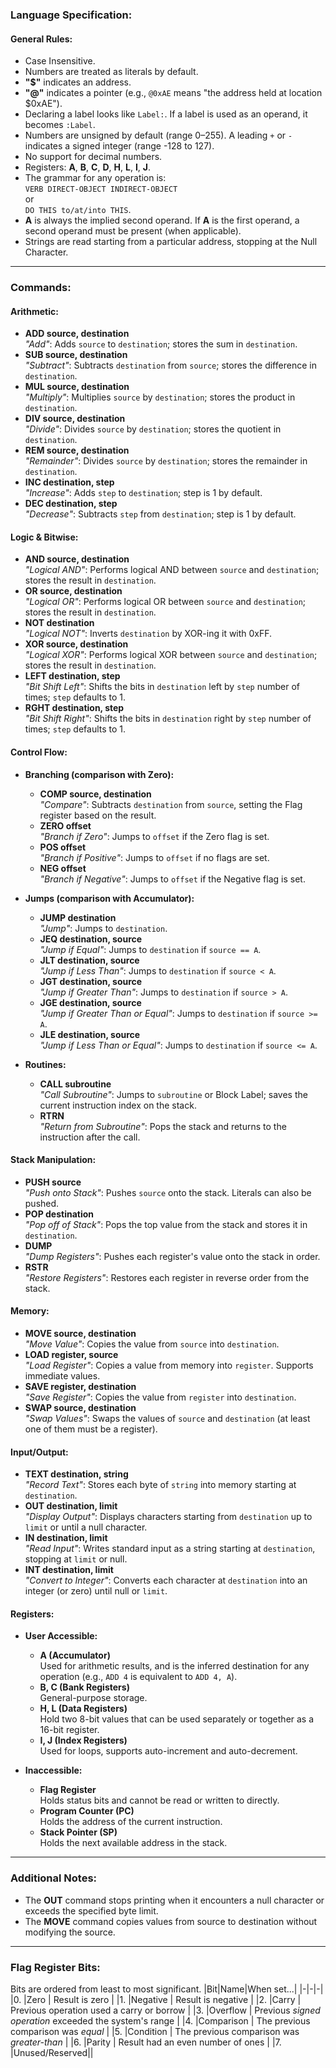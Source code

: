 ### **Language Specification:**

#### **General Rules:**
- Case Insensitive.
- Numbers are treated as literals by default.
- **"$"** indicates an address.
- **"@"** indicates a pointer (e.g., `@0xAE` means "the address held at location $0xAE").
- Declaring a label looks like `Label:`. If a label is used as an operand, it becomes `:Label`.
- Numbers are unsigned by default (range 0–255). A leading `+` or `-` indicates a signed integer (range -128 to 127).
- No support for decimal numbers.
- Registers: **A**, **B**, **C**, **D**, **H**, **L**, **I**, **J**.
- The grammar for any operation is:  
  `VERB DIRECT-OBJECT INDIRECT-OBJECT`  
  or  
  `DO THIS to/at/into THIS`.
- **A** is always the implied second operand. If **A** is the first operand, a second operand must be present (when applicable).
- Strings are read starting from a particular address, stopping at the Null Character.

---

### **Commands:**

#### **Arithmetic:**
- **ADD source, destination**  
  *"Add"*: Adds `source` to `destination`; stores the sum in `destination`.
- **SUB source, destination**  
  *"Subtract"*: Subtracts `destination` from `source`; stores the difference in `destination`.
- **MUL source, destination**  
  *"Multiply"*: Multiplies `source` by `destination`; stores the product in `destination`.
- **DIV source, destination**  
  *"Divide"*: Divides `source` by `destination`; stores the quotient in `destination`.
- **REM source, destination**  
  *"Remainder"*: Divides `source` by `destination`; stores the remainder in `destination`.
- **INC destination, step**  
  *"Increase"*: Adds `step` to `destination`; step is 1 by default.
- **DEC destination, step**  
  *"Decrease"*: Subtracts `step` from `destination`; step is 1 by default.

#### **Logic & Bitwise:**
- **AND source, destination**  
  *"Logical AND"*: Performs logical AND between `source` and `destination`; stores the result in `destination`.
- **OR source, destination**  
  *"Logical OR"*: Performs logical OR between `source` and `destination`; stores the result in `destination`.
- **NOT destination**  
  *"Logical NOT"*: Inverts `destination` by XOR-ing it with 0xFF.
- **XOR source, destination**  
  *"Logical XOR"*: Performs logical XOR between `source` and `destination`; stores the result in `destination`.
- **LEFT destination, step**  
  *"Bit Shift Left"*: Shifts the bits in `destination` left by `step` number of times; `step` defaults to 1.
- **RGHT destination, step**  
  *"Bit Shift Right"*: Shifts the bits in `destination` right by `step` number of times; `step` defaults to 1.

#### **Control Flow:**

- **Branching (comparison with Zero):**
  - **COMP source, destination**  
    *"Compare"*: Subtracts `destination` from `source`, setting the Flag register based on the result.
  - **ZERO offset**  
    *"Branch if Zero"*: Jumps to `offset` if the Zero flag is set.
  - **POS offset**  
    *"Branch if Positive"*: Jumps to `offset` if no flags are set.
  - **NEG offset**  
    *"Branch if Negative"*: Jumps to `offset` if the Negative flag is set.

- **Jumps (comparison with Accumulator):**
  - **JUMP destination**  
    *"Jump"*: Jumps to `destination`.
  - **JEQ destination, source**  
    *"Jump if Equal"*: Jumps to `destination` if `source == A`.
  - **JLT destination, source**  
    *"Jump if Less Than"*: Jumps to `destination` if `source < A`.
  - **JGT destination, source**  
    *"Jump if Greater Than"*: Jumps to `destination` if `source > A`.
  - **JGE destination, source**  
    *"Jump if Greater Than or Equal"*: Jumps to `destination` if `source >= A`.
  - **JLE destination, source**  
    *"Jump if Less Than or Equal"*: Jumps to `destination` if `source <= A`.

- **Routines:**
  - **CALL subroutine**  
    *"Call Subroutine"*: Jumps to `subroutine` or Block Label; saves the current instruction index on the stack.
  - **RTRN**  
    *"Return from Subroutine"*: Pops the stack and returns to the instruction after the call.

#### **Stack Manipulation:**
- **PUSH source**  
  *"Push onto Stack"*: Pushes `source` onto the stack. Literals can also be pushed.
- **POP destination**  
  *"Pop off of Stack"*: Pops the top value from the stack and stores it in `destination`.
- **DUMP**  
  *"Dump Registers"*: Pushes each register's value onto the stack in order.
- **RSTR**  
  *"Restore Registers"*: Restores each register in reverse order from the stack.

#### **Memory:**
- **MOVE source, destination**  
  *"Move Value"*: Copies the value from `source` into `destination`.
- **LOAD register, source**  
  *"Load Register"*: Copies a value from memory into `register`. Supports immediate values.
- **SAVE register, destination**  
  *"Save Register"*: Copies the value from `register` into `destination`.
- **SWAP source, destination**  
  *"Swap Values"*: Swaps the values of `source` and `destination` (at least one of them must be a register).

#### **Input/Output:**
- **TEXT destination, string**  
  *"Record Text"*: Stores each byte of `string` into memory starting at `destination`.
- **OUT destination, limit**  
  *"Display Output"*: Displays characters starting from `destination` up to `limit` or until a null character.
- **IN destination, limit**  
  *"Read Input"*: Writes standard input as a string starting at `destination`, stopping at `limit` or null.
- **INT destination, limit**  
  *"Convert to Integer"*: Converts each character at `destination` into an integer (or zero) until null or `limit`.

#### **Registers:**

- **User Accessible:**
  - **A (Accumulator)**  
    Used for arithmetic results, and is the inferred destination for any operation (e.g., `ADD 4` is equivalent to `ADD 4, A`).
  - **B, C (Bank Registers)**  
    General-purpose storage.
  - **H, L (Data Registers)**  
    Hold two 8-bit values that can be used separately or together as a 16-bit register.
  - **I, J (Index Registers)**  
    Used for loops, supports auto-increment and auto-decrement.

- **Inaccessible:**
  - **Flag Register**  
    Holds status bits and cannot be read or written to directly.
  - **Program Counter (PC)**  
    Holds the address of the current instruction.
  - **Stack Pointer (SP)**  
    Holds the next available address in the stack.

---

### **Additional Notes:**
- The **OUT** command stops printing when it encounters a null character or exceeds the specified byte limit.
- The **MOVE** command copies values from source to destination without modifying the source.

---

### **Flag Register Bits:**
Bits are ordered from least to most significant.
|Bit|Name|When set...|
|-|-|-|
|0. |Zero     | Result is zero |
|1. |Negative   | Result is negative |
|2. |Carry    | Previous operation used a carry or borrow |
|3. |Overflow   | Previous *signed operation* exceeded the system's range |
|4. |Comparison   | The previous comparison was *equal* |
|5. |Condition  | The previous comparison was *greater-than* |
|6. |Parity   | Result had an even number of ones |
|7. |Unused/Reserved||

